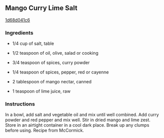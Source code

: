 ## Mango Curry Lime Salt

[1d68d041c6](http://tastykitchen.com/recipes/homemade-ingredients/mango-curry-lime-salt/)

### Ingredients

 - 1/4 cup of salt, table

 - 1/2 teaspoon of oil, olive, salad or cooking

 - 3/4 teaspoon of spices, curry powder

 - 1/4 teaspoon of spices, pepper, red or cayenne

 - 2 tablespoon of mango nectar, canned

 - 1 teaspoon of lime juice, raw

### Instructions

In a bowl, add salt and vegetable oil and mix until well combined. Add curry powder and red pepper and mix well. Stir in dried mango and lime zest. Store in an airtight container in a cool dark place. Break up any clumps before using. Recipe from McCormick.